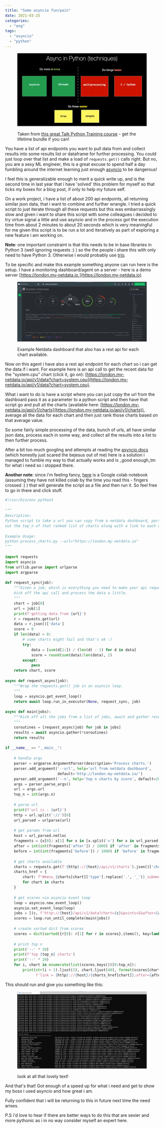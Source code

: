 ```yaml
---
title: "Some asyncio fun/pain"
date: 2021-03-25
categories: 
  - "eng"
tags: 
  - "asyncio"
  - "python"
---
```


<figure>

![](images/1553.1593611237-1024x576.png)

<figcaption>

Taken from [this great Talk Python Training course](https://training.talkpython.fm/courses/details/async-in-python-with-threading-and-multiprocessing) - get the lifetime bundle if you can!

</figcaption>

</figure>

You have a list of api endpoints you want to pull data from and collect results into some results list or dataframe for further processing. You could just loop over that list and make a load of `requests.get()` calls right. But no, you are a sexy ML engineer, this is a great excuse to spend half a day fumbling around the internet learning just enough [asyncio](https://docs.python.org/3/library/asyncio.html) to be dangerous!

I feel this is generalizable enough to merit a quick write up, and is the second time in last year that i have 'solved' this problem for myself so that ticks my boxes for a blog post, if only to help my future self.

On a work project, i have a list of about 200 api endpoints, all returning similar json data, that i want to combine and further wrangle. I tried a quick script to just iterate through all these requests but this was embarrassingly slow and given i want to share this script with some colleagues i decided to try virtue signal a little and use asyncio and in the process got the execution time from about 2 minutes to about 20 seconds which is very meaningful for me given this script is to be run a lot and iteratively as part of exploring a new feature i am working on.

**Note**: one important constraint is that this needs to be in base libraries in Python 3 (well ignoring requests :) ) so the the people i share this with only need to have Python 3. Otherwise i would probably use [trio](https://trio.readthedocs.io/en/stable/).

To be specific and make this example something anyone can run here is the setup. I have a monitoring dashboard/agent on a server - here is a demo server [https://london.my-netdata.io.](https://london.my-netdata.io)

<figure>

![](images/image-1-1024x471.png)

<figcaption>

Example Netdata dashboard that also has a rest api for each chart available.

</figcaption>

</figure>

Now on this agent i have also a rest api endpoint for each chart so i can get the data if i want. For example here is an api call to get the recent data for the "system.cpu" chart (click it, go on): [https://london.my-netdata.io/api/v1/data?chart=system.cpu](https://london.my-netdata.io/api/v1/data?chart=system.cpu).

What i want to do is have a script where you can just copy the url from the dashboard pass it as a parameter to a python script and then have that script go and pull all the charts (available here: [https://london.my-netdata.io/api/v1/charts](https://london.my-netdata.io/api/v1/charts)), average all the data for each chart and then just rank those charts based on that average value.

So some fairly simple processing of the data, bunch of urls, all have similar json data, process each in some way, and collect all the results into a list to then further process.

After a bit too much googling and attempts at reading the [asyncio docs](https://docs.python.org/3/library/asyncio.html) (which honestly just scared the bejesus out of me) here is a solution i managed to fumble my way to that actually works and is _good enough_tm for what i need so i stopped there.

**Another note**: since i'm feeling fancy, [here](https://colab.research.google.com/drive/1BK4pHv92gjc8VupgKl3SCYVmohdz5trO?usp=sharing) is a Google colab notebook (assuming they have not killed colab by the time you read this - fingers crossed :) ) that will generate the script as a file and then run it. So feel free to go in there and click stuff.

```python
#!/usr/bin/env python3

"""
Description:
Python script to take a url you can copy from a netdata dashboard, parse it and rank all charts based on the average of all their metrics and then print 
out the top_n of that ranked list of charts along with a link to each chart.

Example Usage:
python process_charts.py --url="https://london.my-netdata.io"
"""

import requests
import asyncio
from urllib.parse import urlparse
import argparse

def request_sync(job):
    """Given a job, which is everything you need to make your api request, 
    kick off the api call and process the data a little.
    """
    chart = job[0]
    url = job[1]
    print(f'getting data from {url}')
    r = requests.get(url)
    data = r.json()['data']
    score = 0
    if len(data) > 0:
        # some charts might fail and that's ok :)
        try:
            data = [sum(d[1:]) / (len(d) - 1) for d in data]
            score = round(sum(data)/len(data), 2)
        except:
            pass
    return chart, score

async def request_async(job):
    """Wrap the requests.get() job in an asyncio loop.
    """
    loop = asyncio.get_event_loop()
    return await loop.run_in_executor(None, request_sync, job)

async def main(jobs):
    """Kick off all the jobs from a list of jobs, await and gather results.
    """
    coroutines = [request_async(job) for job in jobs]
    results = await asyncio.gather(*coroutines)
    return results

if __name__ == "__main__":

    # handle args
    parser = argparse.ArgumentParser(description='Process charts.')
    parser.add_argument('--url', help='url from netdata dashboard',
                        default='http://london.my-netdata.io/')
    parser.add_argument('--n', help='top n charts by score', default=20)
    args = parser.parse_args()
    url = args.url
    top_n = int(args.n)

    # parse url
    print(f'url is : {url}')
    http = url.split('://')[0]
    url_parsed = urlparse(url)

    # get params from url
    host = url_parsed.netloc
    fragments = {x[0]: x[1] for x in [x.split('=') for x in url_parsed.fragment.split(';') if '=' in x]}
    after = int(int(fragments['after']) / 1000) if 'after' in fragments else -600
    before = int(int(fragments['before']) / 1000) if 'before' in fragments else 0

    # get charts available
    charts = requests.get(f'{http}://{host}/api/v1/charts').json()['charts']
    charts_href = {
        chart: f"#menu_{charts[chart]['type'].replace('.', '_')}_submenu_{charts[chart]['family'].replace('.', '_')}"
        for chart in charts
    }

    # get scores via asyncio event loop
    loop = asyncio.new_event_loop()
    asyncio.set_event_loop(loop)
    jobs = [(c, f'http://{host}/api/v1/data?chart={c}&points=5&after={after}&before={before}') for c in charts]
    scores = loop.run_until_complete(main(jobs))

    # create sorted dict from scores
    scores = dict(sorted({r[0]: r[1] for r in scores}.items(), key=lambda item: item[1], reverse=True))

    # print top n
    print('--' * 20)
    print(f'top {top_n} charts')
    print('--' * 20)
    for i, chart in enumerate(list(scores.keys())[0:top_n]):
        print(str(i + 1).ljust(3), chart.ljust(40), format(scores[chart], '.2f'),
              f'link = {http}://{host}/{charts_href[chart]};after={after * 1000};before={before * 1000}')
```

This should run and give you something like this:

<figure>

![](images/image-1024x609.png)

<figcaption>

look at all that lovely text!

</figcaption>

</figure>

And that's that! Got enough of a speed up for what i need and get to show my boss i used asyncio and how great i am.

Fully confident that i will be returning to this in future next time the need arises.

P.S i'd love to hear if there are better ways to do this that are sexier and more pythonic as i in no way consider myself an expert here.
